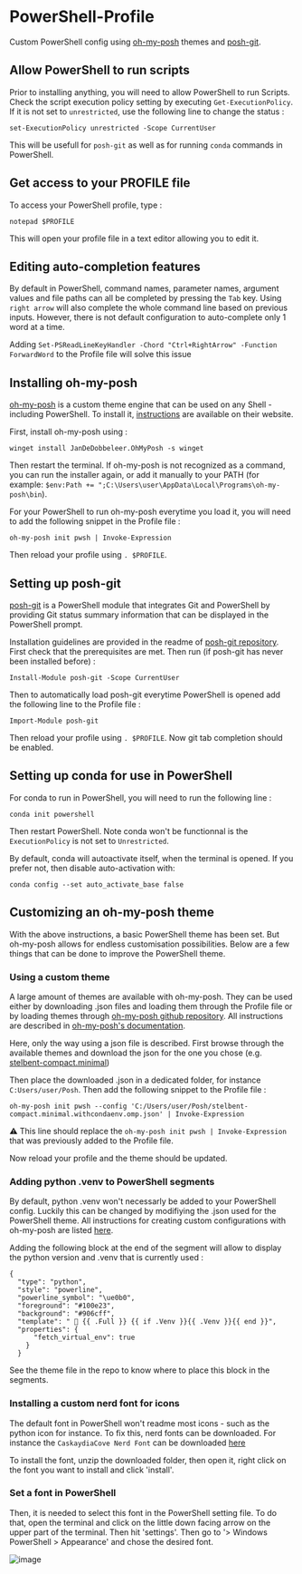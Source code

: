 # PowerShell-Profile
Custom PowerShell config using [oh-my-posh](https://ohmyposh.dev/) themes and [posh-git](https://github.com/dahlbyk/posh-git). 

## Allow PowerShell to run scripts

Prior to installing anything, you will need to allow PowerShell to run Scripts. Check the script execution policy setting by executing `Get-ExecutionPolicy`. If it is not set to `unrestricted`, use the following line to change the status : 

```
set-ExecutionPolicy unrestricted -Scope CurrentUser
```

This will be usefull for `posh-git` as well as for running `conda` commands in PowerShell. 

## Get access to your PROFILE file

To access your PowerShell profile, type :

```
notepad $PROFILE
```

This will open your profile file in a text editor allowing you to edit it. 

## Editing auto-completion features

By default in PowerShell, command names, parameter names, argument values and file paths can all be completed by pressing the `Tab` key. Using `right arrow` will also complete the whole command line based on previous inputs. However, there is not default configuration to auto-complete only 1 word at a time.

Adding `Set-PSReadLineKeyHandler -Chord "Ctrl+RightArrow" -Function ForwardWord` to the Profile file will solve this issue

## Installing oh-my-posh

[oh-my-posh](https://ohmyposh.dev/) is a custom theme engine that can be used on any Shell - including PowerShell. To install it, [instructions](https://ohmyposh.dev/docs/installation/windows) are available on their website. 

First, install oh-my-posh using :

```
winget install JanDeDobbeleer.OhMyPosh -s winget
```

Then restart the terminal. If oh-my-posh is not recognized as a command, you can run the installer again, or add it manually to your PATH (for example: `$env:Path += ";C:\Users\user\AppData\Local\Programs\oh-my-posh\bin`).

For your PowerShell to run oh-my-posh everytime you load it, you will need to add the following snippet in the Profile file : 

```
oh-my-posh init pwsh | Invoke-Expression
```

Then reload your profile using `. $PROFILE`. 

## Setting up posh-git

[posh-git](https://github.com/dahlbyk/posh-git) is a PowerShell module that integrates Git and PowerShell by providing Git status summary information that can be displayed in the PowerShell prompt. 

Installation guidelines are provided in the readme of [posh-git repository](https://github.com/dahlbyk/posh-git). First check that the prerequisites are met. Then run (if posh-git has never been installed before) :

```
Install-Module posh-git -Scope CurrentUser
```

Then to automatically load posh-git everytime PowerShell is opened add the following line to the Profile file : 

```
Import-Module posh-git
```

Then reload your profile using `. $PROFILE`. Now git tab completion should be enabled.

## Setting up conda for use in PowerShell

For conda to run in PowerShell, you will need to run the following line : 

```
conda init powershell
```

Then restart PowerShell. Note conda won't be functionnal is the `ExecutionPolicy` is not set to `Unrestricted`.

By default, conda will autoactivate itself, when the terminal is opened. If you prefer not, then disable auto-activation with:

```
conda config --set auto_activate_base false
```

## Customizing an oh-my-posh theme

With the above instructions, a basic PowerShell theme has been set. But oh-my-posh allows for endless customisation possibilities. Below are a few things that can be done to improve the PowerShell theme. 

### Using a custom theme

A large amount of themes are available with oh-my-posh. They can be used either by downloading .json files and loading them through the Profile file or by loading themes through [oh-my-posh github repository](https://github.com/JanDeDobbeleer/oh-my-posh/blob/main/themes/stelbent-compact.minimal.omp.json). All instructions are described in [oh-my-posh's documentation](https://ohmyposh.dev/docs/installation/customize).

Here, only the way using a json file is described. First browse through the available themes and download the json for the one you chose (e.g. [stelbent-compact.minimal](https://github.com/JanDeDobbeleer/oh-my-posh/blob/main/themes/stelbent-compact.minimal.omp.json))

Then place the downloaded .json in a dedicated folder, for instance `C:Users/user/Posh`. Then add the following snippet to the Profile file : 

```
oh-my-posh init pwsh --config 'C:/Users/user/Posh/stelbent-compact.minimal.withcondaenv.omp.json' | Invoke-Expression
```

⚠️ This line should replace the `oh-my-posh init pwsh | Invoke-Expression` that was previously added to the Profile file. 

Now reload your profile and the theme should be updated.

### Adding python .venv to PowerShell segments 

By default, python .venv won't necessarly be added to your PowerShell config. Luckily this can be changed by modifiying the .json used for the PowerShell theme. All instructions for creating custom configurations with oh-my-posh are listed [here](https://ohmyposh.dev/docs/configuration/general).

Adding the following block at the end of the segment will allow to display the python version and .venv that is currently used :

```
{
  "type": "python",
  "style": "powerline",
  "powerline_symbol": "\ue0b0",
  "foreground": "#100e23",
  "background": "#906cff",
  "template": "  {{ .Full }} {{ if .Venv }}{{ .Venv }}{{ end }}",
  "properties": {
      "fetch_virtual_env": true
    }
  }
```

See the theme file in the repo to know where to place this block in the segments.

### Installing a custom nerd font for icons

The default font in PowerShell won't readme most icons - such as the python icon for instance. To fix this, nerd fonts can be downloaded. For instance the `CaskaydiaCove Nerd Font` can be downloaded [here](https://github.com/ryanoasis/nerd-fonts/releases/download/v2.1.0/CascadiaCode.zip)

To install the font, unzip the downloaded folder, then open it, right click on the font you want to install and click 'install'.

### Set a font in PowerShell

Then, it is needed to select this font in the PowerShell setting file. To do that, open the terminal and click on the little down facing arrow on the upper part of the terminal. Then hit 'settings'. Then go to '> Windows PowerShell > Appearance' and chose the desired font. 

![image](https://github.com/user-attachments/assets/bc761bfd-d284-4c2d-a709-2d0cc9508e9a)
